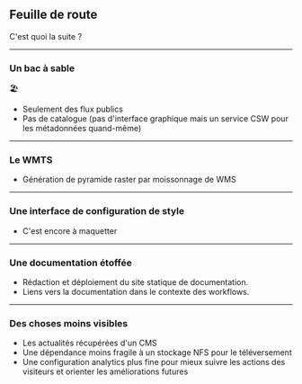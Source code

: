 ## Feuille de route

C'est quoi la suite ?

------

### Un bac à sable

🏖️

* Seulement des flux publics
* Pas de catalogue (pas d'interface graphique mais un service CSW pour les métadonnées quand-même)

------

### Le WMTS

* Génération de pyramide raster par moissonnage de WMS

------

### Une interface de configuration de style

* C'est encore à maquetter


------

### Une documentation étoffée

* Rédaction et déploiement du site statique de documentation.
* Liens vers la documentation dans le contexte des workflows.

------

### Des choses moins visibles

* Les actualités récupérées d'un CMS
* Une dépendance moins fragile à un stockage NFS pour le téléversement
* Une configuration analytics plus fine pour mieux suivre les actions des visiteurs et orienter les améliorations futures


